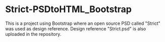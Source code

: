 # Strict-PSDtoHTML_Bootstrap
This is a project using Bootstrap where an open source PSD called "Strict" was used as design reference.
Design reference "Strict.psd" is also uploaded in the repository.